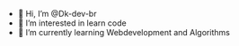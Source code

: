 - 👋 Hi, I’m @Dk-dev-br
- 👀 I’m interested in learn code
- 🌱 I’m currently learning Webdevelopment and Algorithms


<!---
Dk-dev-br/Dk-dev-br is a ✨ special ✨ repository because its `README.md` (this file) appears on your GitHub profile.
You can click the Preview link to take a look at your changes.
--->
